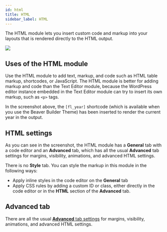 ```yaml
---
id: html
title: HTML
sidebar_label: HTML
---
```



The HTML module lets you insert custom code and markup into your layouts that
is rendered directly to the HTML output.

![](/img/html-module-1.png)

## Uses of the HTML module

Use the HTML module to add text, markup, and code such as HTML table markup,
shortcodes, or JavaScript. The HTML module is better for adding markup and
code than the Text Editor module, because the WordPress editor instance
embedded in the Text Editor module can try to insert its own markup, such as
`<p>` tags.

In the screenshot above, the `[fl_year]` shortcode (which is available when
you use the Beaver Builder Theme) has been inserted to render the current year
in the output.

##  HTML settings

As you can see in the screenshot, the HTML module has a **General** tab with a
code editor and an **Advanced** tab, which has all the usual **Advanced** tab
settings for margins, visibility, animations, and advanced HTML settings.

There is no **Style** tab. You can style the markup in this module in the
following ways:

  * Apply inline styles in the code editor on the **General** tab
  * Apply CSS rules by adding a custom ID or class, either directly in the code editor or in the **HTML** section of the **Advanced** tab.

## Advanced tab

There are all the usual [**Advanced** tab settings](/beaver-builder/layouts/advanced-tab-for-rows-columns-modules.md) for margins, visibility, animations, and advanced HTML settings.


